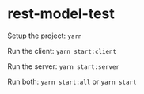 # rest-model-test

Setup the project:
`yarn`

Run the client:
`yarn start:client`

Run the server:
`yarn start:server`

Run both:
`yarn start:all` or `yarn start`